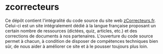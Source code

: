 # zcorrecteurs

Ce dépôt contient l'intégralité du code source du site web [zCorrecteurs.fr](http://www.zcorrecteurs.fr).
Celui-ci est un site intégralement dédié à la langue française proposant un certain nombre de ressources (dictées, quiz, articles, etc.) et des corrections de documents à nos partenaires.
L'ouverture du code source permet à chacun, à condition de disposer de compétences techniques bien sûr, de nous aider à améliorer ce site et à le pousser toujours plus loin.
